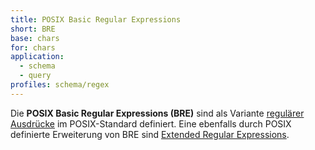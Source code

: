 ```yaml
---
title: POSIX Basic Regular Expressions
short: BRE
base: chars
for: chars
application:
  - schema
  - query
profiles: schema/regex
---
```


Die **POSIX Basic Regular Expressions (BRE)** sind als Variante [regulärer
Ausdrücke](../regex) im POSIX-Standard definiert. Eine ebenfalls durch POSIX
definierte Erweiterung von BRE sind [Extended Regular Expressions](ere).
